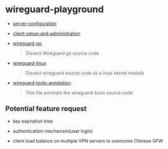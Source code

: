 # wireguard-playground

- [server-configuration](./server-configuration.md)

- [client-setup-and-administration](./client-setup-and-administration.md)

- [wireguard-go](./wireguard-go.md)

    > Dissect Wireguard go source code

- [wireguard-linux](./wireguard-linux/Readme.md)

    > Dissect wireguard source code as a linux kernel module

- [wireguard-tools-annotation](./wireguard-tools-annotation.md)

    > This file annotate the wireguard-tools source code


## Potential feature request

- key expiration time

- authentication mechanism(user login)

- client load balance on multiple VPN servers to overcome Chinese GFW


